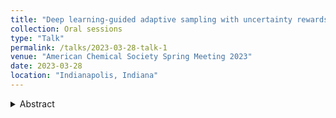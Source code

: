 ```yaml
---
title: "Deep learning-guided adaptive sampling with uncertainty rewards enhances exploration in molecular dynamics simulations"
collection: Oral sessions
type: "Talk"
permalink: /talks/2023-03-28-talk-1
venue: "American Chemical Society Spring Meeting 2023"
date: 2023-03-28
location: "Indianapolis, Indiana"
---
```

<details>
    <summary> Abstract </summary>
Methods development for the rapid exploration of the conformational ensemble of biological molecules remains an active area of research due to the difficulty of sampling rare state transitions in Molecular Dynamics (MD) simulations. In recent years, an increasing number of studies have exploited Machine Learning (ML) models to guide and analyze MD trajectories. Notably, diverse ML models have been developed to approximate optimal biasing potentials to force rare state transitions. On the other hand, Deep Neural Network (DNN) models have been proposed to extract the kinetic properties of a simulated system. In this work, we show that the latter type of model can accelerate the exploration of a thermodynamic ensemble without introducing biasing forces. For this purpose, we combined a VAMPNet (a DNN model that learns transformations to maximize the VAMP-2 score of a set of trajectories) with different adaptive sampling approaches. In brief, we propose an iterative procedure where a reward function selects restarting conformations from the latent space learned by a VAMPNet which is then refined by training on the collected data. Since DNNs do not produce isometric transformations in general, we validated our assumption that reward functions based on distance metrics tend to perform poorly against uncertainty-based rewards in latent spaces. We support our observations through empirical results obtained on typical test systems, which show up to 100% improvement in exploration.
</details>